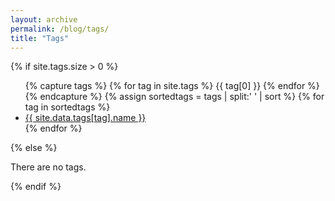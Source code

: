 ```yaml
---
layout: archive
permalink: /blog/tags/
title: "Tags"
---
```

{% if site.tags.size > 0 %}
<ul>
	{% capture tags %}
		{% for tag in site.tags %}
			{{ tag[0] }}
		{% endfor %}
	{% endcapture %}
	{% assign sortedtags = tags | split:' ' | sort %}
		{% for tag in sortedtags %}
  			<li><a id = "{{ tag }}" class='t' href="{{ site.url }}/blog/tags/{{ tag }}">{{ site.data.tags[tag].name }}</a></li>
		{% endfor %}
</ul>
{% else %}
<p class='notice-brown'>There are no tags.</p>
{% endif %}
